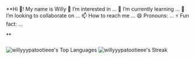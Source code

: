 **Hi 👋! My name is Willy
👀 I’m interested in ...
🌱 I’m currently learning ...
💞️ I’m looking to collaborate on ...
📫 How to reach me ...
😄 Pronouns: ...
⚡ Fun fact: ...

**
###
![willyyypatootieee's Top Languages](https://github-readme-stats.vercel.app/api/top-langs/?username=willyyypatootieee&theme=vue-dark&show_icons=true&hide_border=true&layout=compact)
![willyyypatootieee's Streak](https://github-readme-streak-stats.herokuapp.com/?user=willyyypatootieee&theme=vue-dark&hide_border=true)
